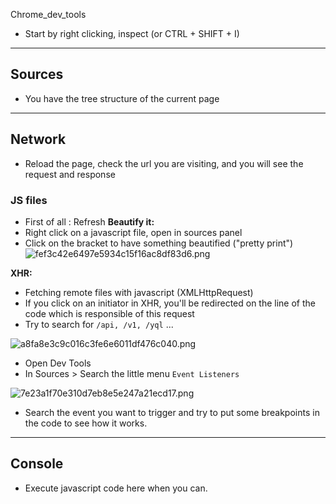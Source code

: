 Chrome_dev_tools

- Start by right clicking, inspect (or CTRL + SHIFT + I)

---

## Sources

- You have the tree structure of the current page 

---

## Network

- Reload the page, check the url you are visiting, and you will see the request and response

### JS files

- First of all : Refresh
**Beautify it:**
- Right click on a javascript file, open in sources panel
- Click on the bracket to have something beautified ("pretty print")
![fef3c42e6497e5934c15f16ac8df83d6.png](../../_resources/7629688902864efbb214a9d8e58a1741.png)

**XHR:**  
- Fetching remote files with javascript (XMLHttpRequest)
- If you click on an initiator in XHR, you'll be redirected on the line of the code which is responsible of this request
- Try to search for  ```/api, /v1, /yql``` ...

![a8fa8e3c9c016c3fe6e6011df476c040.png](../../_resources/61ddb58cf8284507ac8966efb11fed6f.png)

- Open Dev Tools
- In Sources > Search the little menu ```Event Listeners```

![7e23a1f70e310d7eb8e5e247a21ecd17.png](../../_resources/91314bd4cc784e58b44856ab85c117f5.png)

- Search the event you want to trigger and try to put some breakpoints in the code to see how it works.

---

## Console

- Execute javascript code here when you can.

